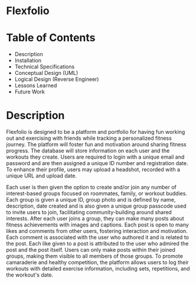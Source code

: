# Flexfolio 

# Table of Contents
-	Description
-	Installation
-	Technical Specifications
-	Conceptual Design (UML)
-	Logical Design (Reverse Engineer) 
-	Lessons Learned
-	Future Work
  
# Description

Flexfolio is designed to be a platform and portfolio for having fun working out and exercising with friends while tracking a personalized fitness journey. The platform will foster fun and motivation around sharing fitness progress. The database will store information on each user and the workouts they create. Users are required to login with a unique email and password and are then assigned a unique ID number and registration date. To enhance their profile, users may upload a headshot, recorded with a unique URL and upload date. 

Each user is then given the option to create and/or join any number of interest-based groups focused on roommates, family, or workout buddies. Each group is given a unique ID, group photo and is defined by name, description, date created and is also given a unique group passcode used to invite users to join, facilitating community-building around shared interests. After each user joins a group, they can make many posts about fitness achievements with images and captions. Each post is open to many likes and comments from other users, fostering interaction and motivation. Each comment is associated with the user who authored it and is related to the post. Each like given to a post is attributed to the user who admired the post and the post itself. Users can only make posts within their joined groups, making them visible to all members of those groups. To promote camaraderie and healthy competition, the platform allows users to log their workouts with detailed exercise information, including sets, repetitions, and the workout's date.

